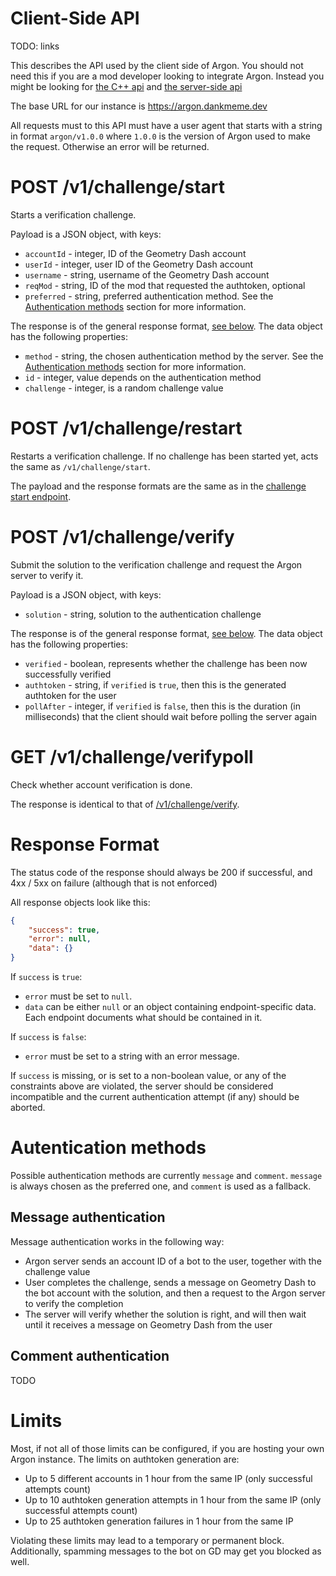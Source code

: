 # Client-Side API

TODO: links

This describes the API used by the client side of Argon. You should not need this if you are a mod developer looking to integrate Argon. Instead you might be looking for [the C++ api](https://example.com) and [the server-side api](./server-api.md  )

The base URL for our instance is https://argon.dankmeme.dev

All requests must to this API must have a user agent that starts with a string in format `argon/v1.0.0` where `1.0.0` is the version of Argon used to make the request. Otherwise an error will be returned.

# POST /v1/challenge/start

Starts a verification challenge.

Payload is a JSON object, with keys:

* `accountId` - integer, ID of the Geometry Dash account
* `userId` - integer, user ID of the Geometry Dash account
* `username` - string, username of the Geometry Dash account
* `reqMod` - string, ID of the mod that requested the authtoken, optional
* `preferred` - string, preferred authentication method. See the [Authentication methods](#authentication-methods) section for more information.

The response is of the general response format, [see below](#response-format). The data object has the following properties:

* `method` - string, the chosen authentication method by the server. See the [Authentication methods](#authentication-methods) section for more information.
* `id` - integer, value depends on the authentication method
* `challenge` - integer, is a random challenge value

# POST /v1/challenge/restart

Restarts a verification challenge. If no challenge has been started yet, acts the same as `/v1/challenge/start`.

The payload and the response formats are the same as in the [challenge start endpoint](#post-v1challengestart).

# POST /v1/challenge/verify

Submit the solution to the verification challenge and request the Argon server to verify it.

Payload is a JSON object, with keys:

* `solution` - string, solution to the authentication challenge

The response is of the general response format, [see below](#response-format). The data object has the following properties:

* `verified` - boolean, represents whether the challenge has been now successfully verified
* `authtoken` - string, if `verified` is `true`, then this is the generated authtoken for the user
* `pollAfter` - integer, if `verified` is `false`, then this is the duration (in milliseconds) that the client should wait before polling the server again

# GET /v1/challenge/verifypoll

Check whether account verification is done.

The response is identical to that of [/v1/challenge/verify](#post-v1challengeverify).

# Response Format

The status code of the response should always be 200 if successful, and 4xx / 5xx on failure (although that is not enforced)

All response objects look like this:

```json
{
    "success": true,
    "error": null,
    "data": {}
}
```

If `success` is `true`:

* `error` must be set to `null`.
* `data` can be either `null` or an object containing endpoint-specific data. Each endpoint documents what should be contained in it.

If `success` is `false`:

* `error` must be set to a string with an error message.

If `success` is missing, or is set to a non-boolean value, or any of the constraints above are violated, the server should be considered incompatible and the current authentication attempt (if any) should be aborted.

# Autentication methods

Possible authentication methods are currently `message` and `comment`. `message` is always chosen as the preferred one, and `comment` is used as a fallback.

## Message authentication

Message authentication works in the following way:

* Argon server sends an account ID of a bot to the user, together with the challenge value
* User completes the challenge, sends a message on Geometry Dash to the bot account with the solution, and then a request to the Argon server to verify the completion
* The server will verify whether the solution is right, and will then wait until it receives a message on Geometry Dash from the user

## Comment authentication

TODO

# Limits

Most, if not all of those limits can be configured, if you are hosting your own Argon instance. The limits on authtoken generation are:

* Up to 5 different accounts in 1 hour from the same IP (only successful attempts count)
* Up to 10 authtoken generation attempts in 1 hour from the same IP (only successful attempts count)
* Up to 25 authtoken generation failures in 1 hour from the same IP

Violating these limits may lead to a temporary or permanent block. Additionally, spamming messages to the bot on GD may get you blocked as well.

